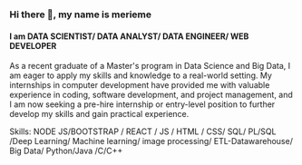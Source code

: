 ### Hi there 👋, my name is merieme
#### I am DATA SCIENTIST/ DATA ANALYST/ DATA ENGINEER/ WEB DEVELOPER
As a recent graduate of a Master's program in Data Science and Big Data, I am eager to apply my skills and knowledge to a real-world setting. My internships in computer development have provided me with valuable experience in coding, software development, and project management, and I am now seeking a pre-hire internship or entry-level position to further develop my skills and gain practical experience.

Skills: NODE JS/BOOTSTRAP / REACT / JS / HTML / CSS/ SQL/ PL/SQL /Deep Learning/ Machine learning/ image processing/ ETL-Datawarehouse/ Big Data/ Python/Java /C/C++





